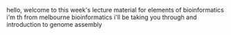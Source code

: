 hello, welcome to this week's lecture material for elements of bioinformatics
i'm th from melbourne bioinformatics
i'll be taking you through and introduction to genome assembly
